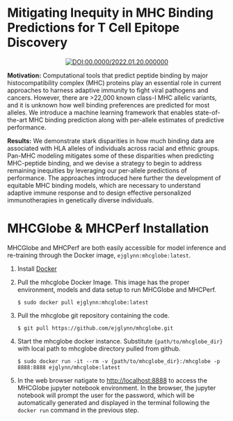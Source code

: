 <div align="left">

# Mitigating Inequity in MHC Binding Predictions for T Cell Epitope Discovery

</div>


<div align="center">
    
[![DOI:00.0000/2022.01.20.000000](http://img.shields.io/badge/DOI-00.0000/0000.00.00.000000-B31B1B.svg)](https://mhcglobe)

</div>

**Motivation:** Computational tools that predict peptide binding by major histocompatibility complex (MHC) proteins play an essential role in current approaches to harness adaptive immunity to fight viral pathogens and cancers. However, there are >22,000 known class-I MHC allelic variants, and it is unknown how well binding preferences are predicted for most alleles. We introduce a machine learning framework that enables state-of-the-art MHC binding prediction along with per-allele estimates of predictive performance. 

**Results:** We demonstrate stark disparities in how much binding data are associated with HLA alleles of individuals across racial and ethnic groups. Pan-MHC modeling mitigates some of these disparities when predicting MHC-peptide binding, and we devise a strategy to begin to address remaining inequities by leveraging our per-allele predictions of performance. The approaches introduced here further the development of equitable MHC binding models, which are necessary to understand adaptive immune response and to design effective personalized immunotherapies in genetically diverse individuals.


# MHCGlobe & MHCPerf Installation

MHCGlobe and MHCPerf are both easily accessible for model inference and re-training through the Docker image, `ejglynn:mhcglobe:latest`.

1) Install [Docker](https://docs.docker.com/get-docker/)

2) Pull the mhcglobe Docker Image. This image has the proper environment, models and data setup to run MHCGlobe and MHCPerf.

    `$ sudo docker pull ejglynn:mhcglobe:latest`
    
3) Pull the mhcglobe git repository containing the code.

    `$ git pull https://github.com/ejglynn/mhcglobe.git`
    
4) Start the mhcglobe docker instance. Substitute `{path/to/mhcglobe_dir}` with local path to mhcglobe directory pulled from github. 

    `$ sudo docker run -it --rm -v {path/to/mhcglobe_dir}:/mhcglobe -p 8888:8888 ejglynn/mhcglobe:latest`

5) In the web browser natigate to [http://localhost:8888](http://localhost:8888) to access the MHCGlobe jupyter notebook environment. In the browser, the jupyter notebook will prompt the user for the password, which will be automatically generated and displayed in the terminal following the `docker run` command in the previous step. 


